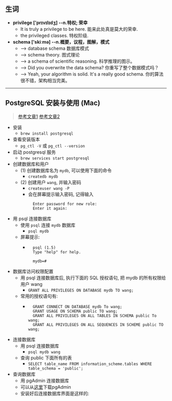 ## 生词
- **privilege ['prɪvɪlɪdʒ] --n.特权; 荣幸**
    + It is truly a privilege to be here. 能来此处真是莫大的荣幸.
    + the privileged classes. 特权阶级.
- **schema ['skiːmə]  --n.概要，议程，图解，模式**
    + --> database schema 数据库模式
    + --> schema theory. 图式理论
    + --> a schema of scientific reasoning. 科学推理的图示。
    + --> Did you overwrite the data schema? 你重写了整个数据模式吗？
    + --> Yeah, your algorithm is solid. It's a really good schema.
      你的算法很不错，架构相当完美。
---

## PostgreSQL 安装与使用 (Mac)
> [参考文章1](https://www.jianshu.com/p/16f17548a840)
> [参考文章2](https://www.jianshu.com/p/fedda9824f6a)

- 安装
    + `brew install postgresql`
- 查看安装版本
    + `pg_ctl -V` 或 `pg_ctl --version`
- 启动 postgresql 服务
    + `brew services start postgresql`
- 创建数据库和用户
    + (1) 创建数据库名为 `mydb`, 可以使用下面的命令
        - `createdb mydb`
    + (2) 创建用户 `wang`, 并输入密码
        - `createuser wang -P`
        - 会在屏幕提示输入密码, 记得输入
          ```
            Enter password for new role:
            Enter it again: 
          ```
- 用 psql 连接数据库
    + 使用 `psql` 连接 `mydb` 数据库
        - `psql mydb`
    + 屏幕提示:
        - ```
            psql (1.5)
            Type "help" for help.
    
            mydb=#
          ```
- 数据库访问权限配置
    + 用 psql 连接数据库后, 执行下面的 SQL 授权语句, 把 mydb 的所有权限给用户 wang
        - `GRANT ALL PRIVILEGES ON DATABASE mydb TO wang;`
    + 常用的授权语句有:
        - ```
            GRANT CONNECT ON DATABASE mydb To wang;
            GRANT USAGE ON SCHEMA public TO wang;
            GRANT ALL PRIVILEGES ON ALL TABLES IN SCHEMA public To wang;
            GRANT ALL PRIVILEGES ON ALL SEQUENCES IN SCHEME public TO wang;
          ```
- 连接数据库
    + 用 psql 连接数据库
        - `psql mydb wang`
    + 查询 public 下面所有的表
        - `SELECT table_name FROM information_scheme.tables WHERE table_schema = 'public';`
- 查询数据库
    + 用 pgAdmin 连接数据库
    + 可以从[这里](https://www.pgadmin.org/download/pgadmin-4-macos/)下载pgAdmin 
    + 安装好后连接数据库界面是这样的:      
